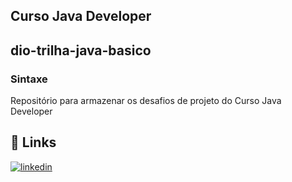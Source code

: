 ## Curso Java Developer

## dio-trilha-java-basico

### Sintaxe

Repositório para armazenar os desafios de projeto do Curso Java Developer



## 🔗 Links
[![linkedin](https://img.shields.io/badge/linkedin-0A66C2?style=for-the-badge&logo=linkedin&logoColor=white)](https://www.linkedin.com/genivaldo-ferreira)
